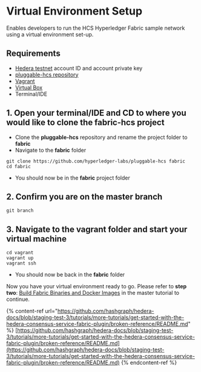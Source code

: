 # Virtual Environment Setup

Enables developers to run the HCS Hyperledger Fabric sample network using a virtual environment set-up.

## Requirements

* [Hedera testnet](../../../networks/testnet/testnet-access.md) account ID and account private key
* [pluggable-hcs repository](https://github.com/hyperledger-labs/pluggable-hcs)
* [Vagrant](https://www.vagrantup.com/downloads.html)
* [Virtual Box](https://www.virtualbox.org/wiki/Downloads)
* Terminal/IDE

## 1. Open your terminal/IDE and CD to where you would like to clone the fabric-hcs project

* Clone the **pluggable-hcs** repository and rename the project folder to **fabric**
* Navigate to the **fabric** folder

```
git clone https://github.com/hyperledger-labs/pluggable-hcs fabric
cd fabric
```

* You should now be in the **fabric** project folder

## 2. Confirm you are on the master branch

```
git branch
```

## 3. Navigate to the vagrant folder and start your virtual machine

```
cd vagrant
vagrant up
vagrant ssh
```

* You should now be back in the **fabric** folder

Now you have your virtual environment ready to go. Please refer to **step two**: [Build Fabric Binaries and Docker Images](https://github.com/hashgraph/hedera-docs/blob/staging-test-3/tutorials/more-tutorials/get-started-with-the-hedera-consensus-service-fabric-plugin/broken-reference/README.md) in the master tutorial to continue.

{% content-ref url="https://github.com/hashgraph/hedera-docs/blob/staging-test-3/tutorials/more-tutorials/get-started-with-the-hedera-consensus-service-fabric-plugin/broken-reference/README.md" %}
[https://github.com/hashgraph/hedera-docs/blob/staging-test-3/tutorials/more-tutorials/get-started-with-the-hedera-consensus-service-fabric-plugin/broken-reference/README.md](https://github.com/hashgraph/hedera-docs/blob/staging-test-3/tutorials/more-tutorials/get-started-with-the-hedera-consensus-service-fabric-plugin/broken-reference/README.md)
{% endcontent-ref %}
